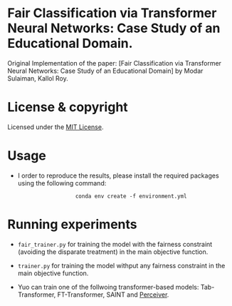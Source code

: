 # Fair Classification via Transformer Neural Networks: Case Study of an Educational Domain.


Original Implementation of the paper: [Fair Classification via Transformer Neural Networks: Case Study of an Educational Domain] by Modar Sulaiman, Kallol Roy.



# License & copyright
Licensed under the [MIT License](License).


# Usage
* I order to reproduce the results, please install the required packages using the following command: 

                        conda env create -f environment.yml

# Running experiments

* `fair_trainer.py` for training the model with the fairness constraint (avoiding the disparate treatment) in the main objective function.

* `trainer.py` for training the model withput any fairness constraint in the main objective function.

*  Yuo can train one of the follwoing transformer-based models: Tab-Transformer, FT-Transformer, SAINT and [Perceiver](https://arxiv.org/abs/2103.03206).


